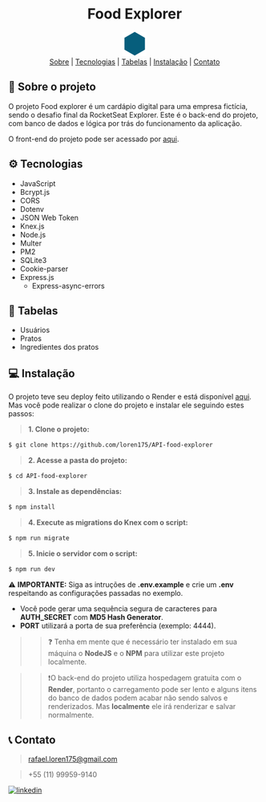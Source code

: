 <div align="center">
 <h1>Food Explorer </h1>
 <img src="./public/food-explorer.svg"></img> 
</div>

<div align="center"> 
<a align="center" href="#📁-sobre-o-projeto">Sobre</a> |
<a align="center" href="#⚙️-tecnologias">Tecnologias</a> |
<a align="center" href="#📄-tabelas">Tabelas</a> |
<a align="center" href="#💻-instalação">Instalação</a> |
<a align="center" href="#📞-contato">Contato</a> 
</div>

## 📁 Sobre o projeto

O projeto Food explorer é um cardápio digital para uma empresa fictícia, sendo o desafio final da RocketSeat Explorer. Este é o back-end do projeto, com banco de dados e lógica por trás do funcionamento da aplicação.

O front-end do projeto pode ser acessado por <a href="https://github.com/loren175/front-food-explorer">aqui</a>.

## ⚙️ Tecnologias

- JavaScript
- Bcrypt.js
- CORS
- Dotenv
- JSON Web Token
- Knex.js
- Node.js
- Multer
- PM2
- SQLite3
- Cookie-parser
- Express.js
  - Express-async-errors

## 📄 Tabelas

- Usuários
- Pratos
- Ingredientes dos pratos

## 💻 Instalação

O projeto teve seu deploy feito utilizando o Render e está disponível <a href="https://api-food-explorer-njhs.onrender.com/">aqui</a>. Mas você pode realizar o clone do projeto e instalar ele seguindo estes passos:

> **1. Clone o projeto:**

```bash
$ git clone https://github.com/loren175/API-food-explorer
```

> **2. Acesse a pasta do projeto:**

```bash
$ cd API-food-explorer
```

> **3. Instale as dependências:**

```bash
$ npm install
```

> **4. Execute as migrations do Knex com o script:**

```bash
$ npm run migrate
```

> **5. Inicie o servidor com o script:**

```bash
$ npm run dev
```

⚠️ **IMPORTANTE:** Siga as intruções de **.env.example** e crie um **.env** respeitando as configurações passadas no exemplo.

- Você pode gerar uma sequência segura de caracteres para **AUTH_SECRET** com **MD5 Hash Generator**.
- **PORT** utilizará a porta de sua preferência (exemplo: 4444).

> > ❓ Tenha em mente que é necessário ter instalado em sua máquina o **NodeJS** e o **NPM** para utilizar este projeto localmente.

> > ❗O back-end do projeto utiliza hospedagem gratuita com o **Render**, portanto o carregamento pode ser lento e alguns itens do banco de dados podem acabar não sendo salvos e renderizados. Mas **localmente** ele irá renderizar e salvar normalmente.

## 📞 Contato

> rafael.loren175@gmail.com

> +55 (11) 99959-9140

[![linkedin](https://img.shields.io/badge/linkedin-0A66C2?style=for-the-badge&logo=linkedin&logoColor=white)](https://www.linkedin.com/in/rafael-mota-084825211/)
